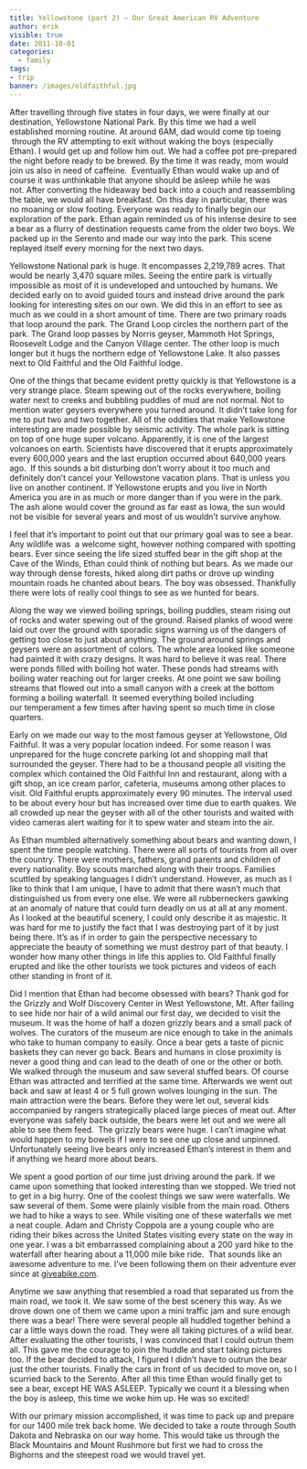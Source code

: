 ```yaml
---
title: Yellowstone (part 2) – Our Great American RV Adventure
author: erik
visible: true
date: 2011-10-01
categories:
  - family
tags:
- trip
banner: /images/oldfaithful.jpg
---
```

  
After travelling through five states in four days, we were finally at our destination, Yellowstone National Park. By this time we had a well established morning routine. At around 6AM, dad would come tip toeing  through the RV attempting to exit without waking the boys (especially Ethan). I would get up and follow him out. We had a coffee pot pre-prepared the night before ready to be brewed. By the time it was ready, mom would join us also in need of caffeine.  Eventually Ethan would wake up and of course it was unthinkable that anyone should be asleep while he was not. After converting the hideaway bed back into a couch and reassembling the table, we would all have breakfast. On this day in particular, there was no moaning or slow footing. Everyone was ready to finally begin our exploration of the park. Ethan again reminded us of his intense desire to see a bear as a flurry of destination requests came from the older two boys. We packed up in the Serento and made our way into the park. This scene replayed itself every morning for the next two days.

Yellowstone National park is huge. It encompasses 2,219,789 acres. That would be nearly 3,470 square miles. Seeing the entire park is virtually impossible as most of it is undeveloped and untouched by humans. We decided early on to avoid guided tours and instead drive around the park looking for interesting sites on our own. We did this in an effort to see as much as we could in a short amount of time. There are two primary roads that loop around the park. The Grand Loop circles the northern part of the park. The Grand loop passes by Norris geyser, Mammoth Hot Springs, Roosevelt Lodge and the Canyon Village center. The other loop is much longer but it hugs the northern edge of Yellowstone Lake. It also passes next to Old Faithful and the Old Faithful lodge.

One of the things that became evident pretty quickly is that Yellowstone is a very strange place. Steam spewing out of the rocks everywhere, boiling water next to creeks and bubbling puddles of mud are not normal. Not to mention water geysers everywhere you turned around. It didn&#8217;t take long for me to put two and two together. All of the oddities that make Yellowstone interesting are made possible by seismic activity. The whole park is sitting on top of one huge super volcano. Apparently, it is one of the largest volcanoes on earth. Scientists have discovered that it erupts approximately every 600,000 years and the last eruption occurred about 640,000 years ago.  If this sounds a bit disturbing don&#8217;t worry about it too much and definitely don&#8217;t cancel your Yellowstone vacation plans. That is unless you live on another continent. If Yellowstone erupts and you live in North America you are in as much or more danger than if you were in the park. The ash alone would cover the ground as far east as Iowa, the sun would not be visible for several years and most of us wouldn&#8217;t survive anyhow.

I feel that it&#8217;s important to point out that our primary goal was to see a bear. Any wildlife was  a welcome sight, however nothing compared with spotting bears. Ever since seeing the life sized stuffed bear in the gift shop at the Cave of the Winds, Ethan could think of nothing but bears. As we made our way through dense forests, hiked along dirt paths or drove up winding mountain roads he chanted about bears. The boy was obsessed. Thankfully there were lots of really cool things to see as we hunted for bears.

Along the way we viewed boiling springs, boiling puddles, steam rising out of rocks and water spewing out of the ground. Raised planks of wood were laid out over the ground with sporadic signs warning us of the dangers of getting too close to just about anything. The ground around springs and geysers were an assortment of colors. The whole area looked like someone had painted it with crazy designs. It was hard to believe it was real. There were ponds filled with boiling hot water. These ponds had streams with boiling water reaching out for larger creeks. At one point we saw boiling streams that flowed out into a small canyon with a creek at the bottom forming a boiling waterfall. It seemed everything boiled including our temperament a few times after having spent so much time in close quarters.

Early on we made our way to the most famous geyser at Yellowstone, Old Faithful. It was a very popular location indeed. For some reason I was unprepared for the huge concrete parking lot and shopping mall that surrounded the geyser. There had to be a thousand people all visiting the complex which contained the Old Faithful Inn and restaurant, along with a gift shop, an ice cream parlor, cafeteria, museums among other places to visit. Old Faithful erupts approximately every 90 minutes. The interval used to be about every hour but has increased over time due to earth quakes. We all crowded up near the geyser with all of the other tourists and waited with video cameras alert waiting for it to spew water and steam into the air.

As Ethan mumbled alternatively something about bears and wanting down, I spent the time people watching. There were all sorts of tourists from all over the country. There were mothers, fathers, grand parents and children of every nationality. Boy scouts marched along with their troops. Families scuttled by speaking languages I didn&#8217;t understand. However, as much as I like to think that I am unique, I have to admit that there wasn&#8217;t much that distinguished us from every one else. We were all rubberneckers gawking at an anomaly of nature that could turn deadly on us at all at any moment. As I looked at the beautiful scenery, I could only describe it as majestic. It was hard for me to justify the fact that I was destroying part of it by just being there. It&#8217;s as if in order to gain the perspective necessary to appreciate the beauty of something we must destroy part of that beauty. I wonder how many other things in life this applies to. Old Faithful finally erupted and like the other tourists we took pictures and videos of each other standing in front of it.

Did I mention that Ethan had become obsessed with bears? Thank god for the Grizzly and Wolf Discovery Center in West Yellowstone, Mt. After failing to see hide nor hair of a wild animal our first day, we decided to visit the museum. It was the home of half a dozen grizzly bears and a small pack of wolves. The curators of the museum are nice enough to take in the animals who take to human company to easily. Once a bear gets a taste of picnic baskets they can never go back. Bears and humans in close proximity is never a good thing and can lead to the death of one or the other or both. We walked through the museum and saw several stuffed bears. Of course Ethan was attracted and terrified at the same time. Afterwards we went out back and saw at least 4 or 5 full grown wolves lounging in the sun. The main attraction were the bears. Before they were let out, several kids accompanied by rangers strategically placed large pieces of meat out. After everyone was safely back outside, the bears were let out and we were all able to see them feed.  The grizzly bears were huge. I can&#8217;t imagine what would happen to my bowels if I were to see one up close and unpinned. Unfortunately seeing live bears only increased Ethan&#8217;s interest in them and if anything we heard more about bears.

We spent a good portion of our time just driving around the park. If we came upon something that looked interesting than we stopped. We tried not to get in a big hurry. One of the coolest things we saw were waterfalls. We saw several of them. Some were plainly visible from the main road. Others we had to hike a ways to see. While visiting one of these waterfalls we met a neat couple. Adam and Christy Coppola are a young couple who are riding their bikes across the United States visiting every state on the way in one year. I was a bit embarrassed complaining about a 200 yard hike to the waterfall after hearing about a 11,000 mile bike ride.  That sounds like an awesome adventure to me. I&#8217;ve been following them on their adventure ever since at [giveabike.com](http://giveabike.com).

Anytime we saw anything that resembled a road that separated us from the main road, we took it. We saw some of the best scenery this way. As we drove down one of them we came upon a mini traffic jam and sure enough there was a bear! There were several people all huddled together behind a car a little ways down the road. They were all taking pictures of a wild bear. After evaluating the other tourists, I was convinced that I could outrun them all. This gave me the courage to join the huddle and start taking pictures too. If the bear decided to attack, I figured I didn&#8217;t have to outrun the bear just the other tourists. Finally the cars in front of us decided to move on, so I scurried back to the Serento. After all this time Ethan would finally get to see a bear, except HE WAS ASLEEP. Typically we count it a blessing when the boy is asleep, this time we woke him up. He was so excited!

With our primary mission accomplished, it was time to pack up and prepare for our 1400 mile trek back home. We decided to take a route through South Dakota and Nebraska on our way home. This would take us through the Black Mountains and Mount Rushmore but first we had to cross the Bighorns and the steepest road we would travel yet.
